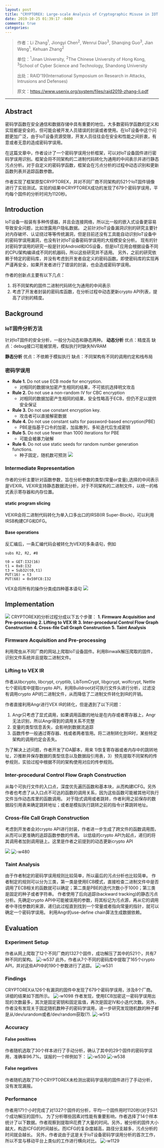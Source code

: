 ```yaml
---
layout: post
title: "CRYPTOREX: Large-scale Analysis of Cryptographic Misuse in IOT Devices"
date: 2019-10-25 01:39:17 -0400
comments: true
categories: 
---
```

> 作者：Li Zhang<sup>1</sup>, Jiongyi Chen<sup>2</sup>, Wenrui Diao<sup>3</sup>, Shanqing Guo<sup>3</sup>, Jian Weng<sup>1</sup>, Kehuan Zhang<sup>2</sup>
>
> 单位：<sup>1</sup>Jinan University, <sup>2</sup>The Chinese University of Hong Kong, <sup>3</sup>School of Cyber Science and Technology, Shandong University
>
> 出处：RAID'19(International Symposium on Research in Attacks, Intrusions and Defenses)
>
> 原文：https://www.usenix.org/system/files/raid2019-zhang-li.pdf
<hr/>

## Abstract
密码学函数在安全通信和数据存储中具有重要的地位。大多数密码学函数的定义和实现都是安全的，但可能会被开发人员错误的封装或者使用。在IoT设备中这个问题更加广泛，由于IoT设备资源受限，开发人员往往会在安全和性能之间折衷，有意或者无意的造成密码学误用。

在这篇文章中，作者设计了一个密码学误用分析框架，可以对IoT设备固件进行密码学误用识别。框架会将不同架构的二进制代码转化为通用的中间表示并进行静态污点分析。对于自定义的密码学函数，框架会在污点分析的过程中动态识别和更新函数列表并追踪函数参数。

作者实现了框架原型CRYPTOREX，并对不同厂商不同架构的521个IoT固件镜像进行了实验测试。实验的结果中CRYPTOREX成功的发现了679个密码学误用，平均每个固件的分析时间为1120秒。
<!--more-->

## Introduction

IoT设备一般装有多种传感器，并且会连接网络，所以比一般的嵌入式设备更容易导致安全问题，比如泄露用户隐私数据。
之前针对IoT设备漏洞识别的研究主要针对内存破坏、认证绕过等等传统漏洞，但是目前还没有工具能自动识别IoT设备中的密码学误用漏洞，也没有针对IoT设备密码学误用的大规模安全分析。
现有的针对密码学误用的研究一般是针对Android和IOS设备，但是IoT应用会根据设备不同的CPU架构编译成不同的机器码，所以这些研究并不适用。
另外，之前的研究依赖于特定的密码库，并没有考虑到开发者自定义的密码函数。即使密码库的实现再严谨再安全，如果开发者进行了错误的封装，也会造成密码学误用。

作者的创新点主要有以下几点：
1. 将不同架构的固件二进制代码转化为通用的中间表示
2. 考虑了开发者封装的密码库函数，在分析过程中动态更新crypto API列表，提高了识别的精度。

## Background

### IoT固件分析方法
针对IoT固件的安全分析，一般分为动态和静态两种。
**动态分析**
优点：精度高
缺点：debug接口可能被禁用，模拟执行时缺失NVRAM

**静态分析**
优点：不依赖于模拟执行
缺点：不同架构有不同的调用约定和栈布局

### 密码学误用
* **Rule 1.** Do not use ECB mode for encryption.
    * 对相同的数据块加密产生相同的结果，不可抵抗选择明文攻击
* **Rule 2.** Do not use a non-random IV for CBC encryption
    * 对相同的数据加密产生相同的结果，安全性略高于ECB，但仍不足以提供安全保证
* **Rule 3.** Do not use constant encryption key.
    * 攻击者可以直接解密数据
* **Rule 4.** Do not use constant salts for password-based encryption(PBE)
    * PBE是指基于口令的加密，加盐散列，多轮迭代后生成密钥
* **Rule 5.** Do not use fewer than 1000 iterations for PBE
    * 可能会被暴力破解
* **Rule 6.** Do not use static seeds for random number generation functions.
    * 种子固定，随机数可预测
![](/images/2019-10-25/15719162714025.jpg)

### Intermediate Representation

作者的分析主要针对函数参数，旨在分析参数的类型(常量or变量),选择的中间表示是VEXIR。VEXIR支持静态数据流分析，对于不同架构的二进制文件，以统一的格式表示寄存器和内存位置。
#### static program slicing
VEXIR会将二进制代码转化为单入口多出口的IRSB(IR Super-Block)，可以利用IRSB构建CFG和DFG。
#### Base operations
反汇编后，一条汇编代码会被转化为VEX的多条语句，例如
```
subs R2, R2, #8

t0 = GET:I32(16)
t1 = 0x8:I32
t3 = Sub32(t0,t1)
PUT(16) = t3
PUT(68) = 0x59FC8:I32
```
VEX会将所有的操作分类成四种基本语句
![](/images/2019-10-25/15719206991175.jpg)



## Implementation
![](/images/2019-10-25/15719162816530.jpg)
CRYPTOREX的分析过程分成以下五个步骤：
**1. Firmware Acquisition and Pre-processing**
**2. Lifting to VEX IR**
**3. Inter-procedural Control Flow Graph Construction**
**4. Cross-file Call Graph Construction**
**5. Taint Analysis**

### Firmware Acquisition and Pre-processing
利用爬虫从不同厂商的网站上爬取IoT设备固件。利用Binwalk解压爬取的固件，识别文件系统并且提取二进制文件。

### Lifting to VEX IR
作者从libcrypto, libcrypt, cryptlib, LibTomCrypt, libgcrypt, wolfcrypt, Nettle七个密码库中提取crypto API，利用Buildroot对可执行文件头进行分析，过滤没有调用crypto API的二进制文件，从而降低了二进制文件转化到IR的开销。

作者直接利用Angr进行VEX IR的转化，但是遇到了以下问题：
1. Angr只考虑了显式调用，如果调用函数的地址是在内存或者寄存器上，Angr无法识别，所以Angr得到的调用关系不完整
2. 变量的类型信息丢失，会影响到数据流追踪
3. 函数传参一般通过寄存器、栈或者两者皆用。将二进制转化到IR时，某些特定架构的调用约定会丢失。

为了解决上述问题，作者开发了IDA脚本，用来 1)恢复寄存器或者内存中的跳转地址，2)推断并保存数据的类型信息以及数据段引用表，3）预先提取不同架构的传参规则，实验过程中根据不同的架构使用对应的传参规则。

### Inter-procedural Control Flow Graph Construction
从每个可执行文件的入口点，深度优先遍历函数和基本块，从而构建ICFG。另外作者也考虑了从入口点不可达的函数的调用关系，因为这些函数可能被其他可执行文件当作动态库里的函数调用。
对于隐式调用或者跳转，作者利用之前保存的数据段引用表来确定跳转地址；或者是模拟执行跳转之前的指令计算跳转地址。

### Cross-file Call Graph Construction
考虑到开发者会对crypto API进行封装，作者进一步生成了跨文件的函数调用图，从而可以更准确的追踪函数参数的传递。
以低级的crypto API为起点，递归的将其调用者加到调用链上。这里是作者之前提到的动态更新crypto API

![](/images/2019-10-25/15719211745034.jpg)
![-w480](/images/2019-10-25/15719401955700.jpg)

### Taint Analysis
由于作者制定的密码学误用规则比较简单，所以最后的污点分析也比较简单。
作者制定的规则可以分为三类，第一类是使用ECB模式，直接检查二进制文件中是否调用了ECB相关的函数就可以确定；第二类是PBE的迭代次数小于1000；第三类是固定的种子或者字符串。
作者使用了后向追踪(backward tracking)的静态污点分析。先确定crypto API中可能被误用的参数，将其标记为污点源，再从它的调用者中寻找参数的来源，递归此过程直到找到一个常量或者指向常量的指针，就可以确定一个密码学误用。
利用Angr的use-define chain算法生成数据依赖。

## Evaluation
### Experiment Setup
作者从网上爬取了12个不同厂商的1327个固件，成功解压了其中的521个，共有7种不同的架构。
![-w537](/images/2019-10-25/15719420291378.jpg)
此外，作者从7个不同的密码库中提取了165个crypto API，并对这些API中的190个参数进行了追踪。
![-w531](/images/2019-10-25/15719420655386.jpg)
### Findings
CRYPTOREX从126个有漏洞的固件中发现了679个密码学误用，涉及8个厂商。详细的结果如下图所示。
![-w1098](/images/2019-10-25/15719420791701.jpg)
作者发现，使用ECB加密这一密码学误用出现的次数最多，其次是固定密钥和固定盐值，再次是固定IV和小迭代次数。另外，作者没有发现关于固定随机数种子的密码学误用，进一步研究发现随机数的种子都是从/dev/urandom或者/dev/random获取(?).
![-w513](/images/2019-10-25/15719420991382.jpg)
### Accuracy
#### False positives
作者随机选取了30个样本进行了手动分析，确认了其中的29个固件的密码学误用，准确率96.7%。误报的一个样例如下：
![-w530](/images/2019-10-25/15719436066084.jpg)
![-w538](/images/2019-10-25/15719436243254.jpg)

#### False negatives
作者随机选取了10个CRYPTOREX未检测出密码学误用的固件进行了手动分析，没有发现漏报。
### Performance
作者用171个小时完成了对1327个固件的分析，平均一个固件用时1120秒(对于521个成功解压的固件)。
为了分析哪些因素对性能有重要影响，作者选择了14个样本统计了以下数据。作者观察到提取IR花费了大量的时间。另外，被分析的固件大小越大，构造ICFG的时间越长。而ICFG的复杂度越高，路径分支越多，污点分析的时间就会越长。
另外，作者说由于这是关于IoT设备密码学误用分析的首次工作，所以不宜与移动平台上类似的工作进行横向对比。
![-w1129](/images/2019-10-25/15719421327822.jpg)
